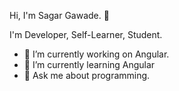 Hi, I'm Sagar Gawade. 👋

I'm Developer, Self-Learner, Student.


- 🔭 I’m currently working on Angular.
- 🌱 I’m currently learning Angular
- 💬 Ask me about programming.
